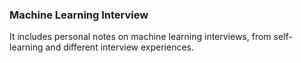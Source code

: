 ### Machine Learning Interview

It includes personal notes on machine learning interviews, from self-learning and different interview experiences.
